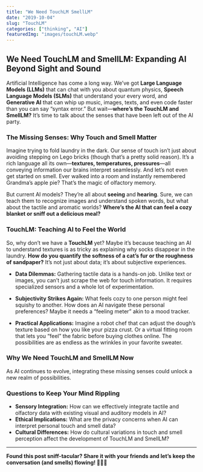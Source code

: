```yaml
---
title: "We Need TouchLM SmellLM"
date: "2019-10-04"
slug: "TouchLM"
categories: ["thinking", "AI"]
featuredImg: "images/touchLM.webp"
---
```


## **We Need TouchLM and SmellLM: Expanding AI Beyond Sight and Sound**

Artificial Intelligence has come a long way. We’ve got **Large Language Models (LLMs)** that can chat with you about quantum physics, **Speech Language Models (SLMs)** that understand your every word, and **Generative AI** that can whip up music, images, texts, and even code faster than you can say “syntax error.” But wait—**where’s the TouchLM and SmellLM?** It’s time to talk about the senses that have been left out of the AI party.

### **The Missing Senses: Why Touch and Smell Matter**

Imagine trying to fold laundry in the dark. Our sense of touch isn’t just about avoiding stepping on Lego bricks (though that’s a pretty solid reason). It’s a rich language all its own—**textures, temperatures, pressures**—all conveying information our brains interpret seamlessly. And let’s not even get started on smell. Ever walked into a room and instantly remembered Grandma’s apple pie? That’s the magic of olfactory memory.

But current AI models? They’re all about **seeing** and **hearing**. Sure, we can teach them to recognize images and understand spoken words, but what about the tactile and aromatic worlds? **Where’s the AI that can feel a cozy blanket or sniff out a delicious meal?**

### **TouchLM: Teaching AI to Feel the World**

So, why don’t we have a **TouchLM** yet? Maybe it’s because teaching an AI to understand textures is as tricky as explaining why socks disappear in the laundry. **How do you quantify the softness of a cat’s fur or the roughness of sandpaper?** It’s not just about data; it’s about subjective experiences.

- **Data Dilemmas:** Gathering tactile data is a hands-on job. Unlike text or images, you can’t just scrape the web for touch information. It requires specialized sensors and a whole lot of experimentation.
  
- **Subjectivity Strikes Again:** What feels cozy to one person might feel squishy to another. How does an AI navigate these personal preferences? Maybe it needs a “feeling meter” akin to a mood tracker.

- **Practical Applications:** Imagine a robot chef that can adjust the dough’s texture based on how you like your pizza crust. Or a virtual fitting room that lets you “feel” the fabric before buying clothes online. The possibilities are as endless as the wrinkles in your favorite sweater.

### **Why We Need TouchLM and SmellLM Now**

As AI continues to evolve, integrating these missing senses could unlock a new realm of possibilities.




### **Questions to Keep Your Mind Rippling**

- **Sensory Integration:** How can we effectively integrate tactile and olfactory data with existing visual and auditory models in AI?
- **Ethical Implications:** What are the privacy concerns when AI can interpret personal touch and smell data?
- **Cultural Differences:** How do cultural variations in touch and smell perception affect the development of TouchLM and SmellLM?

---

**Found this post sniff-tacular? Share it with your friends and let’s keep the conversation (and smells) flowing! 🤖👃✨**